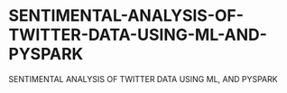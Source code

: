 # SENTIMENTAL-ANALYSIS-OF-TWITTER-DATA-USING-ML-AND-PYSPARK
SENTIMENTAL ANALYSIS OF TWITTER DATA USING ML, AND PYSPARK
